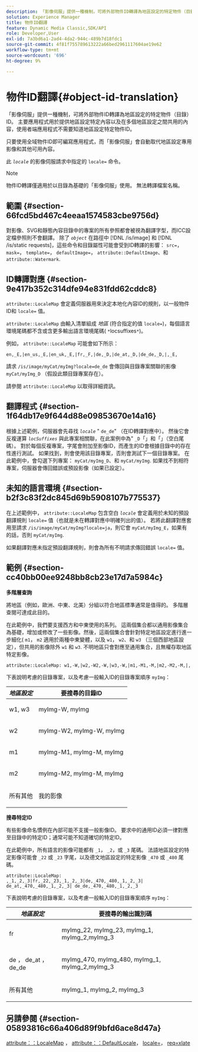 ```yaml
---
description: 「影像伺服」提供一種機制，可將外部物件ID轉譯為地區設定的特定物件（目錄） ID。 主要應用程式用於提供地區設定特定內容以及在多個地區設定之間共用的內容，使用者端應用程式不需要知道地區設定特定物件ID。
solution: Experience Manager
title: 物件ID翻譯
feature: Dynamic Media Classic,SDK/API
role: Developer,User
exl-id: 7a3bd6a1-2ad4-4da2-944c-489b7d18fdc1
source-git-commit: 4f81f755789613222a66bed2961117604ae19e62
workflow-type: tm+mt
source-wordcount: '696'
ht-degree: 9%

---
```


# 物件ID翻譯{#object-id-translation}

「影像伺服」提供一種機制，可將外部物件ID轉譯為地區設定的特定物件（目錄） ID。 主要應用程式用於提供地區設定特定內容以及在多個地區設定之間共用的內容，使用者端應用程式不需要知道地區設定特定物件ID。

只要使用全域物件ID即可編寫應用程式，而「影像伺服」會自動取代地區設定專用影像和其他可用內容。

此 *`locale`* 的影像伺服請求中指定的 `locale=` 命令。

>[!NOTE]
>
>物件ID轉譯僅適用於以目錄為基礎的「影像伺服」使用。 無法轉譯檔案名稱。

## 範圍 {#section-66fcd5bd467c4eeaa1574583cbe9756d}

對影像、SVG和靜態內容目錄中的專案的所有參照都會被視為翻譯字型，而ICC設定檔參照則不會翻譯。 除了 *`object`* 在路徑中 [!DNL /is/image] 和 [!DNL /is/static requests]，這些命令和目錄屬性可能會受到ID轉譯的影響： `src=`， `mask=`， `template=`， `defaultImage=`， `attribute::DefaultImage`、和 `attribute::Watermark`.

## ID轉譯對應 {#section-9e417b352c314dfe94e831fdd62cddc8}

`attribute::LocaleMap` 會定義伺服器用來決定本地化內容ID的規則，以一般物件ID和 `locale=` 值。

`attribute::LocaleMap` 由輸入清單組成 *地區* (符合指定的值 `locale=`)，每個語言環境尾碼都不含或含更多輸出語言環境尾碼( `*`locsuffixes`*`)。

例如， `attribute::LocaleMap` 可能會如下所示：

`en,_E,|en_us,_E,|en_uk,_E,|fr,_F,|de,_D,|de_at,_D,|de_de,_D,|,_E,`

請求 `/is/image/myCat/myImg?locale=de_de` 會傳回與目錄專案關聯的影像 `myCat/myImg_D` （假設此類目錄專案存在）。

請參閱 `attribute::LocaleMap` 以取得詳細資訊。

## 翻譯程式 {#section-1f64db17e9f644d88e09853670e14a16}

根據上述範例，伺服器會先尋找 *`locale`* &quot; `de_de`&quot; （在ID轉譯對應中）。 然後它會反複運算 *`locSuffixes`* 與此專案相關聯，在此案例中為&quot; `_D`「」和「」（空白尾碼）。 對於每個反複專案，字尾會附加至影像ID，而產生的ID會根據目錄中的存在性進行測試。 如果找到，則會使用該目錄專案，否則會測試下一個目錄專案。 在此範例中，會勾選下列專案： `myCat/myImg_D`、和 `myCat/myImg`. 如果找不到相符專案，伺服器會傳回錯誤或預設影像（如果已設定）。

## 未知的語言環境 {#section-b2f3c83f2dc845d69b5908107b775537}

在上述範例中， `attribute::LocaleMap` 包含空白 *`locale`* 會定義用於未知的預設翻譯規則 `locale=` 值（也就是未在轉譯對應中明確列出的值）。 若將此翻譯對應套用至請求 `/is/image/myCat/myImg?locale=ja`，則它會 `myCat/myImg_E`，如果有的話，否則 `myCat/myImg`.

如果翻譯對應未指定預設翻譯規則，則會為所有不明請求傳回錯誤 `locale=` 值。

## 範例 {#section-cc40bb00ee9248bb8cb23e17d7a5984c}

**多階層查詢**

將地區（例如，歐洲、中東、北美）分組以符合地區標準通常是值得的。 多階層查閱可達成此目的。

在此範例中，我們要支援西方和中東使用的系列。 這兩個集合都以通用影像集合為基礎，增加或修改了一些影像。然後，這兩個集合會針對特定地區設定進行進一步細化( `m1`， `m2` 適用於兩種中東變體，以及 `w1`， `w2`、和 `w3` （三個西部地區設定），但共用的影像除外 `w1` 和 `w3`. 不明地區只會對應至通用集合，且無權存取地區特定影像。

`attribute::LocaleMap: w1,-W,|w2,-W2,-W,|w3,-W,|m1,-M1,-M,|m2,-M2,-M,|,`

下表說明考慮的目錄專案，以及考慮一般輸入ID的目錄專案順序 `myImg`：

<table id="table_97EB13E3DB9B48D3A4184D5ECC8E9F86"> 
 <thead> 
  <tr> 
   <th class="entry"> <b> <i>地區設定</i> </b> </th> 
   <th class="entry"> <b>要搜尋的目錄ID</b> </th> 
  </tr> 
 </thead>
 <tbody> 
  <tr> 
   <td> <p> <span class="codeph"> w1, w3 </span> </p> </td> 
   <td> <p> <span class="codeph"> myImg-W, myImg </span> </p> </td> 
  </tr> 
  <tr> 
   <td> <p> <span class="codeph"> w2 </span> </p> </td> 
   <td> <p> <span class="codeph"> myImg-W2, myImg-W, myImg </span> </p> </td> 
  </tr> 
  <tr> 
   <td> <p> <span class="codeph"> m1 </span> </p> </td> 
   <td> <p> <span class="codeph"> myImg-M1, myImg-M, myImg </span> </p> </td> 
  </tr> 
  <tr> 
   <td> <p> <span class="codeph"> m2 </span> </p> </td> 
   <td> <p> <span class="codeph"> myImg-M2, myImg-M, myImg </span> </p> </td> 
  </tr> 
  <tr> 
   <td> <p>所有其他 </p> </td> 
   <td> <p> <span class="codeph"> 我的影像 </span> </p> </td> 
  </tr> 
 </tbody> 
</table>

**搜尋特定ID**

有些影像命名慣例在內部可能不支援一般影像ID。 要求中的通用ID必須一律對應至目錄中的特定ID；通常可能不知道確切的特定ID。

在此範例中，所有語言的影像可能都有 `_1`， `_2`，或 `_3` 尾碼。 法語地區設定的特定影像可能會 `_22` 或 `_23` 字尾，以及德文地區設定的特定影像 `_470` 或 `_480` 尾碼。

`attribute::LocaleMap: ,_1,_2,_3|fr,_22,_23,_1,_2,_3|de,_470,_480,_1,_2,_3| de_at,_470,_480,_1,_2,_3| de_de,_470,_480,_1,_2,_3`

下表說明考慮的目錄專案，以及考慮一般輸入ID的目錄專案順序 `myImg`：

<table id="table_A7EE4AA0F1C24284B83CC4B40622D24F"> 
 <thead> 
  <tr> 
   <th class="entry"> <b> <i>地區設定</i> </b> </th> 
   <th class="entry"> <b>要搜尋的輸出識別碼</b> </th> 
  </tr> 
 </thead>
 <tbody> 
  <tr> 
   <td> <p> <span class="codeph"> fr </span> </p> </td> 
   <td> <p> <span class="codeph"> myImg_22, myImg_23, myImg_1, myImg_2,myImg_3 </span> </p> </td> 
  </tr> 
  <tr> 
   <td> <p> <span class="codeph"> de </span>， <span class="codeph"> de_at </span>， <span class="codeph"> de_de </span> </p> </td> 
   <td> <p> <span class="codeph"> myImg_470, myImg_480, myImg_1, myImg_2,myImg_3 </span> </p> </td> 
  </tr> 
  <tr> 
   <td> <p>所有其他 </p> </td> 
   <td> <p> <span class="codeph"> myImg_1, myImg_2, myImg_3 </span> </p> </td> 
  </tr> 
 </tbody> 
</table>

## 另請參閱 {#section-05893816c66a406d89f9bfd6ace8d47a}

[attribute：：LocaleMap](../../../../../is-api/image-catalog/image-serving-api-ref/c-image-catalog-reference/c-attributes-reference/r-localemap.md#reference-49bbf598f8ea47c3a563755cef306318) ， [attribute：：DefaultLocale](../../../../../is-api/image-catalog/image-serving-api-ref/c-image-catalog-reference/c-attributes-reference/r-defaultlocale.md#reference-69462ad9923f464f80c2c012342a6b6b)， [locale=](../../../../../is-api/http-ref/image-serving-api-ref/c-http-protocol-reference/c-command-reference/r-locale.md#reference-8a846b2fbc004a12821b956ed3b25cfb)， [req=xlate](../../../../../is-api/http-ref/image-serving-api-ref/c-http-protocol-reference/c-command-reference/r-req/r-req.md#reference-907cdb4a97034db7ad94695f25552e76)
